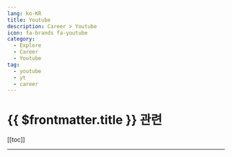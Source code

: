 ```yaml
---
lang: ko-KR
title: Youtube
description: Career > Youtube
icon: fa-brands fa-youtube
category: 
  - Explore
  - Career
  - Youtube
tag: 
  - youtube
  - yt
  - career
---
```


# {{ $frontmatter.title }} 관련

[[toc]]

---

<MyYouTubeItems jsonName="yu-t_coding" /><!-- 티코딩 - 설명할 줄 알아야 아는거라 했음 -->
<MyYouTubeItems jsonName="yu-InternetMadeCoder" /><!-- Internet Made Coder -->
<MyYouTubeItems jsonName="yu-interviewingio" /><!-- interviewing.io -->
<MyYouTubeItems jsonName="yu-devseop" /><!-- 개발알려주는 남자, 데브남 -->
<MyYouTubeItems jsonName="yu-yangdongjun" /><!-- 양동준 Yang DongJun -->
<MyYouTubeItems jsonName="yu-MickeyPedia" /><!-- 미키피디아 -->
<MyYouTubeItems jsonName="yu-eo_studio" /><!-- EO 이오 -->
<MyYouTubeItems jsonName="yu-kennygunderman" /><!-- Kenny Gunderman -->
<MyYouTubeItems jsonName="yu-geminikims" /><!-- 제미니의 개발실무 -->
<MyYouTubeItems jsonName="yu-nang88" /><!-- nang -->
<MyYouTubeItems jsonName="yu-ycombinator" /><!-- Y Combinator -->
<MyYouTubeItems jsonName="yu-devbadak" /><!-- 개발바닥 -->
<MyYouTubeItems jsonName="yu-codingshrimp" /><!-- 코딩새우 -->
<MyYouTubeItems jsonName="yu-user-yu8so2ck1z" /><!-- 코딩알려주는누나 -->
<MyYouTubeItems jsonName="yu-learnwithjason" /><!-- Learn With Jason -->
<MyYouTubeItems jsonName="yu-heuguchon" /><!-- 흑우촌 -->
<MyYouTubeItems jsonName="yu-codemunchies" /><!-- Code Munchies -->
<MyYouTubeItems jsonName="yu-devmentordave" /><!-- Dev Mentor Dave -->
<MyYouTubeItems jsonName="yu-SlowSteadyBrown" /><!-- 브라운 일기장 -->
<MyYouTubeItems jsonName="yu-Codebagel" /><!-- Codebagel -->
<MyYouTubeItems jsonName="yu-MickeyPedia" /><!-- 미키피디아 -->
<MyYouTubeItems jsonName="yu-tryexponent" /><!-- Exponent -->
<MyYouTubeItems jsonName="yu-withmarko" /><!-- Marko -->
<MyYouTubeItems jsonName="yu-maryang710" /><!-- 마량 maryang -->
<MyYouTubeItems jsonName="yu-incutv" /><!-- 개발자 인큐티비 -->
<MyYouTubeItems jsonName="yu-노말이" /><!-- 노말이 -->

<TagLinks />